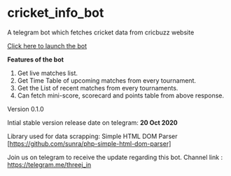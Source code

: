 # cricket_info_bot
A telegram bot which fetches cricket data from cricbuzz website

[Click here to launch the bot](https://telegram.me/cricket_info_bot)

**Features of the bot**
1. Get live matches list.
2. Get Time Table of upcoming matches from every tournament.
3. Get the List of recent matches from every tournaments.
4. Can fetch mini-score, scorecard and points table from above response.

Version 0.1.0

Intial stable version release date on telegram: **20 Oct 2020**

Library used for data scrapping: Simple HTML DOM Parser [https://github.com/sunra/php-simple-html-dom-parser]

Join us on telegram to receive the update regarding this bot.
Channel link : https://telegram.me/threej_in
